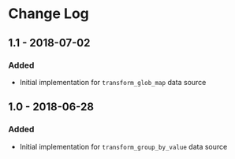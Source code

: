 # Change Log

## 1.1 - 2018-07-02

### Added

- Initial implementation for `transform_glob_map` data source


## 1.0 - 2018-06-28

### Added

- Initial implementation for `transform_group_by_value` data source
